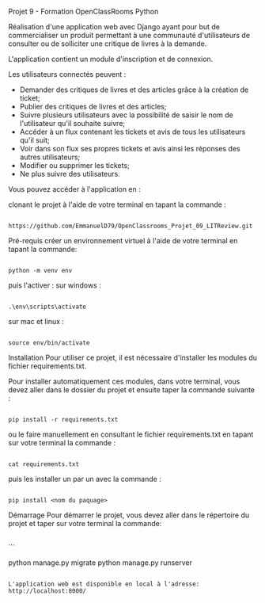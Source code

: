 Projet 9 - Formation OpenClassRooms Python

Réalisation d'une application web avec Django ayant pour but de commercialiser un produit permettant à une communauté d'utilisateurs de consulter ou de solliciter une critique de livres à la demande.

L'application contient un module d'inscription et de connexion.

Les utilisateurs connectés peuvent :
<ul>
<li>Demander des critiques de livres et des articles grâce à la création de ticket;</li>
<li>Publier des critiques de livres et des articles;</li>
<li>Suivre plusieurs utilisateurs avec la possibilité de saisir le nom de l'utilisateur qu'il souhaite suivre;</li>
<li>Accéder à un flux contenant les tickets et avis de tous les utilisateurs qu'il suit;</li>
<li>Voir dans son flux ses propres tickets et avis ainsi les réponses des autres utilisateurs;</li>
<li>Modifier ou supprimer les tickets;</li>
<li>Ne plus suivre des utilisateurs.</li>
</ul>

Vous pouvez accéder à l'application en :

clonant le projet à l'aide de votre terminal en tapant la commande :
<br> 

```

https://github.com/EmmanuelD79/OpenClassrooms_Projet_09_LITReview.git

```

Pré-requis
créer un environnement virtuel à l'aide de votre terminal en tapant la commande:

```

python -m venv env

````

puis l'activer :
sur windows :

```

.\env\scripts\activate

```

sur mac et linux :

```

source env/bin/activate

```

Installation
Pour utiliser ce projet, il est nécessaire d'installer les modules du fichier requirements.txt.

Pour installer automatiquement ces modules, dans votre terminal, vous devez aller dans le dossier du projet et ensuite taper la commande suivante :
```

pip install -r requirements.txt

```

ou le faire manuellement en consultant le fichier requirements.txt en tapant sur votre terminal la commande :

```

cat requirements.txt

```

puis les installer un par un avec la commande :

```

pip install <nom du paquage>

```

Démarrage
Pour démarrer le projet, vous devez aller dans le répertoire du projet et taper sur votre terminal la commande:

<br> 
```
	
python manage.py migrate
python manage.py runserver
	
```

L'application web est disponible en local à l'adresse:  http://localhost:8000/
